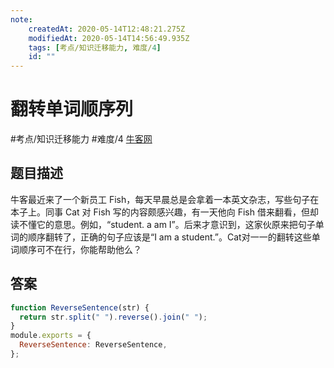 ```yaml
---
note:
    createdAt: 2020-05-14T12:48:21.275Z
    modifiedAt: 2020-05-14T14:56:49.935Z
    tags: [考点/知识迁移能力, 难度/4]
    id: ""
---
```

# 翻转单词顺序列
#考点/知识迁移能力 #难度/4  [牛客网](https://www.nowcoder.com/practice/3194a4f4cf814f63919d0790578d51f3?tpId=13&tqId=11197&tPage=3&rp=3&ru=/ta/coding-interviews&qru=/ta/coding-interviews/question-ranking)
<!-- @crossnote.comment "id":"3c70fc58-e35a-47e9-ada8-38ad55718e03" -->  
## 题目描述
牛客最近来了一个新员工 Fish，每天早晨总是会拿着一本英文杂志，写些句子在本子上。同事 Cat 对 Fish 写的内容颇感兴趣，有一天他向 Fish 借来翻看，但却读不懂它的意思。例如，“student. a am I”。后来才意识到，这家伙原来把句子单词的顺序翻转了，正确的句子应该是“I am a student.”。Cat对一一的翻转这些单词顺序可不在行，你能帮助他么？

## 答案

```javascript
function ReverseSentence(str) {
  return str.split(" ").reverse().join(" ");
}
module.exports = {
  ReverseSentence: ReverseSentence,
};
```